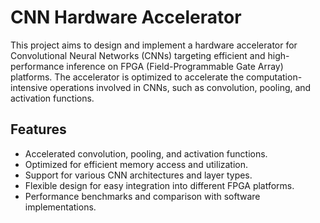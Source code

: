 # CNN Hardware Accelerator

This project aims to design and implement a hardware accelerator for Convolutional Neural Networks (CNNs) targeting efficient and high-performance inference on FPGA (Field-Programmable Gate Array) platforms. The accelerator is optimized to accelerate the computation-intensive operations involved in CNNs, such as convolution, pooling, and activation functions.

## Features

- Accelerated convolution, pooling, and activation functions.
- Optimized for efficient memory access and utilization.
- Support for various CNN architectures and layer types.
- Flexible design for easy integration into different FPGA platforms.
- Performance benchmarks and comparison with software implementations.
